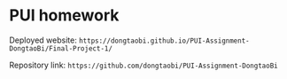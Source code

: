 # PUI homework

Deployed website: `https://dongtaobi.github.io/PUI-Assignment-DongtaoBi/Final-Project-1/`

Repository link: `https://github.com/dongtaobi/PUI-Assignment-DongtaoBi`
